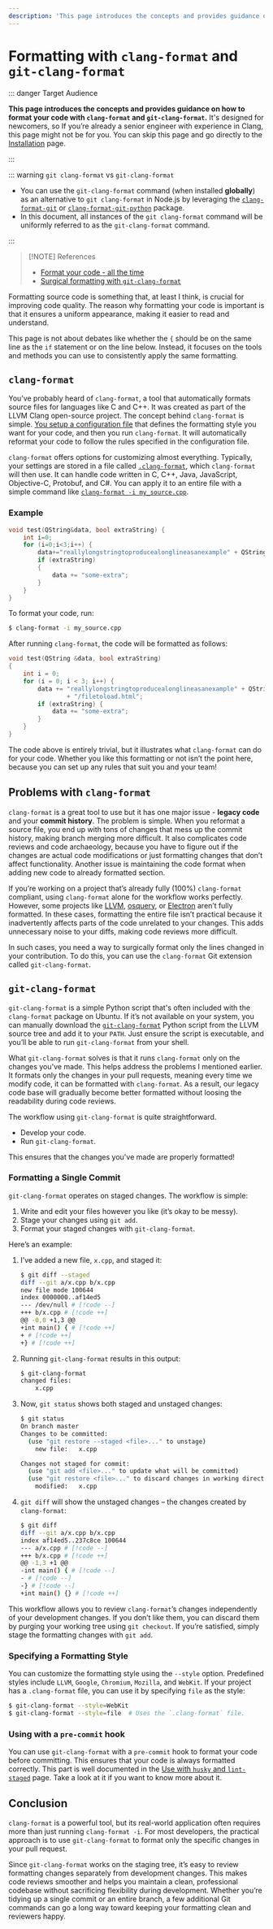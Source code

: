 ```yaml
---
description: 'This page introduces the concepts and provides guidance on how to format your code with `clang-format` and `git-clang-format`.'
---
```


# Formatting with `clang-format` and `git-clang-format`

::: danger Target Audience

**This page introduces the concepts and provides guidance on how to format your code with `clang-format` and `git-clang-format`.** It's designed for newcomers, so If you’re already a senior engineer with experience in Clang, this page might not be for you. You can skip this page and go directly to the [Installation](installation.md) page.

:::

::: warning `git clang-format` vs `git-clang-format`

- You can use the `git-clang-format` command (when installed **globally**) as an alternative to `git clang-format` in Node.js by leveraging the [`clang-format-git`](../apis/clang-format-git.md) or [`clang-format-git-python`](../apis/clang-format-git-python.md) package.
- In this document, all instances of the `git clang-format` command will be uniformly referred to as the `git-clang-format` command.

:::

> [!NOTE] References
>
> - [Format your code - all the time](https://ortogonal.github.io/cpp/git-clang-format/)
> - [Surgical formatting with `git-clang-format`](https://offlinemark.com/surgical-formatting-with-git-clang-format/)

Formatting source code is something that, at least I think, is crucial for improving code quality. The reason why formatting your code is important is that it ensures a uniform appearance, making it easier to read and understand.

This page is not about debates like whether the `{` should be on the same line as the `if` statement or on the line below. Instead, it focuses on the tools and methods you can use to consistently apply the same formatting.

## `clang-format`

You’ve probably heard of `clang-format`, a tool that automatically formats source files for languages like C and C++. It was created as part of the LLVM Clang open-source project. The concept behind `clang-format` is simple. [You setup a configuration file](/docs/get-started/configuration) that defines the formatting style you want for your code, and then you run `clang-format`. It will automatically reformat your code to follow the rules specified in the configuration file.

`clang-format` offers options for customizing almost everything. Typically, your settings are stored in a file called [`.clang-format`](/docs/get-started/configuration), which `clang-format` will then use. It can handle code written in C, C++, Java, JavaScript, Objective-C, Protobuf, and C#. You can apply it to an entire file with a simple command like [`clang-format -i my_source.cpp`](/docs/get-started/cli#frequently-used-commands).

### Example

```cpp [my_source.cpp]
void test(QString&data, bool extraString) {
    int i=0;
    for (i=0;i<3;i++) {
        data+="reallylongstringtoproducealonglineasanexample" + QString::number(i * 1000) + "/filetoload.html";
        if (extraString)
        {
            data += "some-extra";
        }
    }
}
```

To format your code, run:

```sh
$ clang-format -i my_source.cpp
```

After running `clang-format`, the code will be formatted as follows:

```cpp [my_source.cpp]
void test(QString &data, bool extraString)
{
    int i = 0;
    for (i = 0; i < 3; i++) {
        data += "reallylongstringtoproducealonglineasanexample" + QString::number(i * 1000)
                + "/filetoload.html";
        if (extraString) {
            data += "some-extra";
        }
    }
}
```

The code above is entirely trivial, but it illustrates what `clang-format` can do for your code. Whether you like this formatting or not isn’t the point here, because you can set up any rules that suit you and your team!

## Problems with `clang-format`

`clang-format` is a great tool to use but it has one major issue - **legacy code** and your **commit history**. The problem is simple. When you reformat a source file, you end up with tons of changes that mess up the commit history, making branch merging more difficult. It also complicates code reviews and code archaeology, because you have to figure out if the changes are actual code modifications or just formatting changes that don’t affect functionality. Another issue is maintaining the code format when adding new code to already formatted section.

If you’re working on a project that’s already fully (100%) `clang-format` compliant, using `clang-format` alone for the workflow works perfectly. However, some projects like [LLVM](https://github.com/llvm/llvm-project), [osquery](https://github.com/osquery/osquery), or [Electron](https://github.com/electron/electron) aren’t fully formatted. In these cases, formatting the entire file isn’t practical because it inadvertently affects parts of the code unrelated to your changes. This adds unnecessary noise to your diffs, making code reviews more difficult.

In such cases, you need a way to surgically format only the lines changed in your contribution. To do this, you can use the `clang-format` Git extension called `git-clang-format`.

## `git-clang-format`

`git-clang-format` is a simple Python script that's often included with the `clang-format` package on Ubuntu. If it’s not available on your system, you can manually download the [`git-clang-format`](https://github.com/llvm/llvm-project/blob/main/clang/tools/clang-format/git-clang-format) Python script from the LLVM source tree and add it to your `PATH`. Just ensure the script is executable, and you’ll be able to run `git-clang-format` from your shell.

What `git-clang-format` solves is that it runs `clang-format` only on the changes you've made. This helps address the problems I mentioned earlier. It formats only the changes in your pull requests, meaning every time we modify code, it can be formatted with `clang-format`. As a result, our legacy code base will gradually become better formatted without loosing the readability during code reviews.

The workflow using `git-clang-format` is quite straightforward.

- Develop your code.
- Run `git-clang-format`.

This ensures that the changes you've made are properly formatted!

### Formatting a Single Commit

`git-clang-format` operates on staged changes. The workflow is simple:

1. Write and edit your files however you like (it’s okay to be messy).
1. Stage your changes using `git add`.
1. Format your staged changes with `git-clang-format`.

Here’s an example:

1. I’ve added a new file, `x.cpp`, and staged it:

    ```sh
    $ git diff --staged
    diff --git a/x.cpp b/x.cpp
    new file mode 100644
    index 0000000..af14ed5
    --- /dev/null # [!code --]
    +++ b/x.cpp # [!code ++]
    @@ -0,0 +1,3 @@
    +int main() { # [!code ++]
    + # [!code ++]
    +} # [!code ++]
    ```

1. Running `git-clang-format` results in this output:

    ```sh
    $ git-clang-format
    changed files:
        x.cpp
    ```

1. Now, `git status` shows both staged and unstaged changes:

    ```sh
    $ git status
    On branch master
    Changes to be committed:
      (use "git restore --staged <file>..." to unstage)
        new file:   x.cpp

    Changes not staged for commit:
      (use "git add <file>..." to update what will be committed)
      (use "git restore <file>..." to discard changes in working directory)
        modified:   x.cpp
    ```

1. `git diff` will show the unstaged changes – the changes created by `clang-format`:

    ```sh
    $ git diff
    diff --git a/x.cpp b/x.cpp
    index af14ed5..237c8ce 100644
    --- a/x.cpp # [!code --]
    +++ b/x.cpp # [!code ++]
    @@ -1,3 +1 @@
    -int main() { # [!code --]
    - # [!code --]
    -} # [!code --]
    +int main() {} # [!code ++]
    ```

This workflow allows you to review `clang-format`’s changes independently of your development changes. If you don’t like them, you can discard them by purging your working tree using `git checkout`. If you’re satisfied, simply stage the formatting changes with `git add`.

### Specifying a Formatting Style

You can customize the formatting style using the `--style` option. Predefined styles include `LLVM`, `Google`, `Chromium`, `Mozilla`, and `WebKit`. If your project has a `.clang-format` file, you can use it by specifying `file` as the style:

```sh
$ git-clang-format --style=WebKit
$ git-clang-format --style=file  # Uses the `.clang-format` file.
```

### Using with a `pre-commit` hook

You can use `git-clang-format` with a `pre-commit` hook to format your code before committing. This ensures that your code is always formatted correctly. This part is well documented in the [Use with `husky` and `lint-staged`](use-with-husky-and-lint-staged.md) page. Take a look at it if you want to know more about it.

## Conclusion

`clang-format` is a powerful tool, but its real-world application often requires more than just running `clang-format -i`. For most developers, the practical approach is to use `git-clang-format` to format only the specific changes in your pull request.

Since `git-clang-format` works on the staging tree, it’s easy to review formatting changes separately from development changes. This makes code reviews smoother and helps you maintain a clean, professional codebase without sacrificing flexibility during development. Whether you’re tidying up a single commit or an entire branch, a few additional Git commands can go a long way toward keeping your formatting clean and reviewers happy.
